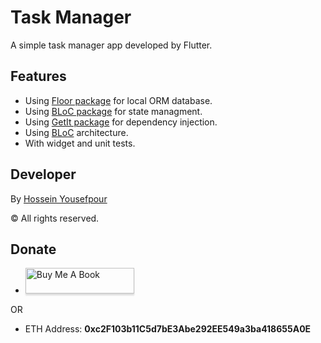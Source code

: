 # Task Manager

A simple task manager app developed by Flutter.

## Features

 - Using [Floor package](https://pub.dev/packages/floor "Floor package") for local ORM database.
 - Using [BLoC package](https://pub.dev/packages/flutter_bloc "BLoC package") for state managment.
 - Using [GetIt package](https://pub.dev/packages/get_it "GetIt package") for dependency injection.
 - Using [BLoC](https://bloclibrary.dev/ "BLoC") architecture.
 - With widget and unit tests.

## Developer
By [Hossein Yousefpour](https://gabrimatic.info "Hossein Yousefpour")

&copy; All rights reserved.

## Donate
* <a href="https://www.buymeacoffee.com/gabrimatic" target="_blank"><img src="https://www.buymeacoffee.com/assets/img/custom_images/orange_img.png" alt="Buy Me A Book" style="height: 41px !important;width: 174px !important;box-shadow: 0px 3px 2px 0px rgba(190, 190, 190, 0.5) !important;-webkit-box-shadow: 0px 3px 2px 0px rgba(190, 190, 190, 0.5) !important;" ></a>

OR

* ETH Address: **0xc2F103b11C5d7bE3Abe292EE549a3ba418655A0E**

